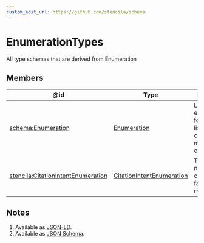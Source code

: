 ```yaml
---
custom_edit_url: https://github.com/stencila/schema
---
```


# EnumerationTypes

All type schemas that are derived from Enumeration

## Members

| @id                                                                                             | Type                                                               | Description                                                                  |
| ----------------------------------------------------------------------------------------------- | ------------------------------------------------------------------ | ---------------------------------------------------------------------------- |
| [schema:Enumeration](https://schema.org/Enumeration)                                            | [Enumeration](../other/Enumeration.md)                             | Lists or enumerations, for example, a list of cuisines or music genres, etc. |
| [stencila:CitationIntentEnumeration](https://schema.stenci.la/CitationIntentEnumeration.jsonld) | [CitationIntentEnumeration](../prose/CitationIntentEnumeration.md) | The type or nature of a citation, both factually and rhetorically.           |

## Notes

1.  Available as [JSON-LD](https://schema.stenci.la/undefined.jsonld).
2.  Available as [JSON Schema](https://schema.stenci.la/v1/EnumerationTypes.schema.json).
